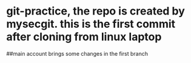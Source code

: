 # git-practice, the repo is created by mysecgit. this is the first commit after cloning from linux laptop
##main account brings some changes in the first branch
